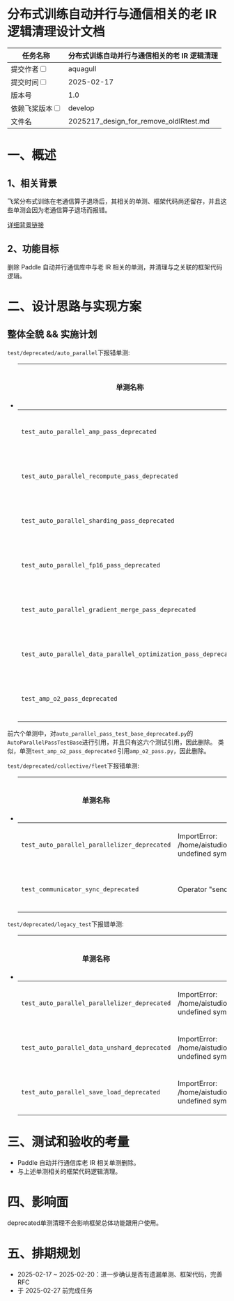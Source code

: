 # 分布式训练自动并行与通信相关的老 IR 逻辑清理设计文档

|任务名称 | 分布式训练自动并行与通信相关的老 IR 逻辑清理                     | 
|---|-------------------------------------------------------|
|提交作者<input type="checkbox" class="rowselector hidden"> | aquagull                                                   | 
|提交时间<input type="checkbox" class="rowselector hidden"> | 2025-02-17                                            | 
|版本号 | 1.0                                                   | 
|依赖飞桨版本<input type="checkbox" class="rowselector hidden"> | develop                                | 
|文件名 | 2025217_design_for_remove_oldIRtest.md | 

# 一、概述
## 1、相关背景

飞桨分布式训练在老通信算子退场后，其相关的单测、框架代码尚还留存，并且这些单测会因为老通信算子退场而报错。

[详细背景链接](https://github.com/PaddlePaddle/community/blob/master/hackathon/hackathon_8th/%E3%80%90Hackathon_8th%E3%80%91%E4%B8%AA%E4%BA%BA%E6%8C%91%E6%88%98%E8%B5%9B%E2%80%94%E6%A1%86%E6%9E%B6%E5%BC%80%E5%8F%91%E4%BB%BB%E5%8A%A1%E5%90%88%E9%9B%86.md#no3-%E5%88%86%E5%B8%83%E5%BC%8F%E8%AE%AD%E7%BB%83%E8%87%AA%E5%8A%A8%E5%B9%B6%E8%A1%8C%E4%B8%8E%E9%80%9A%E4%BF%A1%E7%9B%B8%E5%85%B3%E7%9A%84%E8%80%81-ir-%E9%80%BB%E8%BE%91%E6%B8%85%E7%90%86)
## 2、功能目标

删除 Paddle 自动并行通信库中与老 IR 相关的单测，并清理与之关联的框架代码逻辑。

# 二、设计思路与实现方案

## 整体全貌 && 实施计划

`test/deprecated/auto_parallel`下报错单测:

   -    | 单测名称 | 报错原因 | 处理方法 |
        |----------|----------|----------|
        | `test_auto_parallel_amp_pass_deprecated` | ModuleNotFoundError: No module named 'test_auto_parallel_amp_pass_deprecated' | 直接删除 |
        | `test_auto_parallel_recompute_pass_deprecated` | ModuleNotFoundError: No module named 'test_auto_parallel_recompute_pass_deprecated' | 直接删除 |
        | `test_auto_parallel_sharding_pass_deprecated` | ModuleNotFoundError: No module named 'test_auto_parallel_sharding_pass_deprecated' | 直接删除 |
        | `test_auto_parallel_fp16_pass_deprecated` | ModuleNotFoundError: No module named 'test_auto_parallel_fp16_pass_deprecated' | 直接删除 |
        | `test_auto_parallel_gradient_merge_pass_deprecated` | ModuleNotFoundError: No module named 'test_auto_parallel_gradient_merge_pass_deprecated' | 直接删除 |
        | `test_auto_parallel_data_parallel_optimization_pass_deprecated` | ModuleNotFoundError: No module named 'test_auto_parallel_data_parallel_optimization_pass_deprecated' | 直接删除 |
        | `test_amp_o2_pass_deprecated` | Operator "c_allreduce_max" has not been registered. | 直接删除 |

前六个单测中，对`auto_parallel_pass_test_base_deprecated.py`的`AutoParallelPassTestBase`进行引用，并且只有这六个测试引用，因此删除。
类似，单测`test_amp_o2_pass_deprecated` 引用`amp_o2_pass.py`，因此删除。

`test/deprecated/collective/fleet`下报错单测:

   -    | 单测名称 | 报错原因 | 处理方法 |
        |----------|----------|----------|
        | `test_auto_parallel_parallelizer_deprecated` | ImportError: /home/aistudio/Paddle/build/python/paddle/base/libpaddle.so: undefined symbol: PyCMethod_New | 直接删除 |
        | `test_communicator_sync_deprecated` | Operator "send_barrier" has not been registered | 直接删除 |

`test/deprecated/legacy_test`下报错单测:

   -    | 单测名称 | 报错原因 | 处理方法 |
        |----------|----------|----------|
        | `test_auto_parallel_parallelizer_deprecated` | ImportError: /home/aistudio/Paddle/build/python/paddle/base/libpaddle.so: undefined symbol: PyCMethod_New | 直接删除 |
        | `test_auto_parallel_data_unshard_deprecated` | ImportError: /home/aistudio/Paddle/build/python/paddle/base/libpaddle.so: undefined symbol: PyCMethod_New | 直接删除 |
        | `test_auto_parallel_save_load_deprecated` | ImportError: /home/aistudio/Paddle/build/python/paddle/base/libpaddle.so: undefined symbol: PyCMethod_New | 直接删除 |


# 三、测试和验收的考量

- Paddle 自动并行通信库老 IR 相关单测删除。
- 与上述单测相关的框架代码逻辑清理。

# 四、影响面

deprecated单测清理不会影响框架总体功能跟用户使用。

# 五、排期规划

- 2025-02-17 ~ 2025-02-20：进一步确认是否有遗漏单测、框架代码，完善RFC
- 于 2025-02-27 前完成任务

